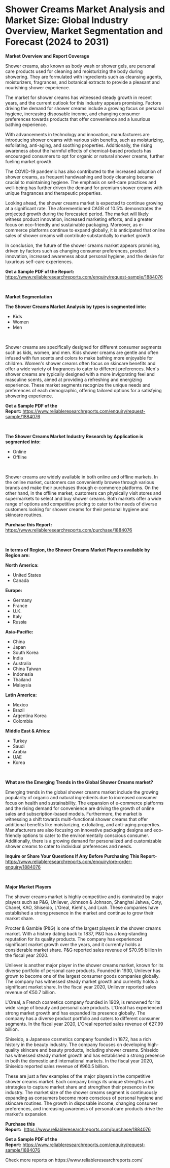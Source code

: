 <p><h1>Shower Creams Market Analysis and Market Size: Global Industry Overview, Market Segmentation and Forecast (2024 to 2031)</h1></p><p><strong>Market Overview and Report Coverage</strong></p>
<p><p>Shower creams, also known as body wash or shower gels, are personal care products used for cleaning and moisturizing the body during showering. They are formulated with ingredients such as cleansing agents, moisturizers, fragrances, and botanical extracts to provide a pleasant and nourishing shower experience.</p><p>The market for shower creams has witnessed steady growth in recent years, and the current outlook for this industry appears promising. Factors driving the demand for shower creams include a growing focus on personal hygiene, increasing disposable income, and changing consumer preferences towards products that offer convenience and a luxurious bathing experience.</p><p>With advancements in technology and innovation, manufacturers are introducing shower creams with various skin benefits, such as moisturizing, exfoliating, anti-aging, and soothing properties. Additionally, the rising awareness about the harmful effects of chemical-based products has encouraged consumers to opt for organic or natural shower creams, further fueling market growth.</p><p>The COVID-19 pandemic has also contributed to the increased adoption of shower creams, as frequent handwashing and body cleansing became crucial to maintaining hygiene. The emphasis on self-care practices and well-being has further driven the demand for premium shower creams with unique fragrances and therapeutic properties.</p><p>Looking ahead, the shower creams market is expected to continue growing at a significant rate. The aforementioned CAGR of 10.5% demonstrates the projected growth during the forecasted period. The market will likely witness product innovation, increased marketing efforts, and a greater focus on eco-friendly and sustainable packaging. Moreover, as e-commerce platforms continue to expand globally, it is anticipated that online sales of shower creams will contribute substantially to market growth.</p><p>In conclusion, the future of the shower creams market appears promising, driven by factors such as changing consumer preferences, product innovation, increased awareness about personal hygiene, and the desire for luxurious self-care experiences.</p></p>
<p><strong>Get a Sample PDF of the Report:</strong> <a href="https://www.reliableresearchreports.com/enquiry/request-sample/1884076">https://www.reliableresearchreports.com/enquiry/request-sample/1884076</a></p>
<p>&nbsp;</p>
<p><strong>Market Segmentation</strong></p>
<p><strong>The Shower Creams Market Analysis by types is segmented into:</strong></p>
<p><ul><li>Kids</li><li>Women</li><li>Men</li></ul></p>
<p>&nbsp;</p>
<p><p>Shower creams are specifically designed for different consumer segments such as kids, women, and men. Kids shower creams are gentle and often infused with fun scents and colors to make bathing more enjoyable for children. Women's shower creams often focus on skincare benefits and offer a wide variety of fragrances to cater to different preferences. Men's shower creams are typically designed with a more invigorating feel and masculine scents, aimed at providing a refreshing and energizing experience. These market segments recognize the unique needs and preferences of each demographic, offering tailored options for a satisfying showering experience.</p></p>
<p><strong>Get a Sample PDF of the Report:</strong>&nbsp;<a href="https://www.reliableresearchreports.com/enquiry/request-sample/1884076">https://www.reliableresearchreports.com/enquiry/request-sample/1884076</a></p>
<p>&nbsp;</p>
<p><strong>The Shower Creams Market Industry Research by Application is segmented into:</strong></p>
<p><ul><li>Online</li><li>Offline</li></ul></p>
<p>&nbsp;</p>
<p><p>Shower creams are widely available in both online and offline markets. In the online market, customers can conveniently browse through various brands and make their purchases through e-commerce platforms. On the other hand, in the offline market, customers can physically visit stores and supermarkets to select and buy shower creams. Both markets offer a wide range of options and competitive pricing to cater to the needs of diverse customers looking for shower creams for their personal hygiene and skincare routines.</p></p>
<p><strong>Purchase this Report:</strong>&nbsp; <a href="https://www.reliableresearchreports.com/purchase/1884076">https://www.reliableresearchreports.com/purchase/1884076</a></p>
<p>&nbsp;</p>
<p><strong>In terms of Region, the Shower Creams Market Players available by Region are:</strong></p>
<p>
    <p> <strong> North America: </strong>
        <ul>
            <li>United States</li>
            <li>Canada</li>
        </ul>
        </p> 
    <p> <strong> Europe: </strong>
        <ul>
            <li>Germany</li>
            <li>France</li>
            <li>U.K.</li>
            <li>Italy</li>
            <li>Russia</li>
        </ul>
        </p> 
    <p> <strong> Asia-Pacific: </strong>
        <ul>
            <li>China</li>
            <li>Japan</li>
            <li>South Korea</li>
            <li>India</li>
            <li>Australia</li>
            <li>China Taiwan</li>
            <li>Indonesia</li>
            <li>Thailand</li>
            <li>Malaysia</li>
        </ul>
        </p> 
    <p> <strong> Latin America: </strong>
        <ul>
            <li>Mexico</li>
            <li>Brazil</li>
            <li>Argentina Korea</li>
            <li>Colombia</li>
        </ul>
        </p> 
    <p> <strong> Middle East & Africa: </strong>
        <ul>
            <li>Turkey</li>
            <li>Saudi</li>
            <li>Arabia</li>
            <li>UAE</li>
            <li>Korea</li>
        </ul>
    </p>
    </p>
<p>&nbsp;</p>
<p><strong>What are the Emerging Trends in the Global Shower Creams market?</strong></p>
<p><p>Emerging trends in the global shower creams market include the growing popularity of organic and natural ingredients due to increased consumer focus on health and sustainability. The expansion of e-commerce platforms and the rising demand for convenience are driving the growth of online sales and subscription-based models. Furthermore, the market is witnessing a shift towards multi-functional shower creams that offer additional benefits like moisturizing, exfoliating, and anti-aging properties. Manufacturers are also focusing on innovative packaging designs and eco-friendly options to cater to the environmentally conscious consumer. Additionally, there is a growing demand for personalized and customizable shower creams to cater to individual preferences and needs.</p></p>
<p><strong>Inquire or Share Your Questions If Any Before Purchasing This Report</strong>- <a href="https://www.reliableresearchreports.com/enquiry/pre-order-enquiry/1884076">https://www.reliableresearchreports.com/enquiry/pre-order-enquiry/1884076</a></p>
<p>&nbsp;</p>
<p><strong>Major Market Players</strong></p>
<p><p>The shower creams market is highly competitive and is dominated by major players such as P&G, Unilever, Johnson & Johnson, Shanghai Jahwa, Coty, Chanel, KAO, Shiseido, L'Oreal, Kiehl's, and Lvah. These companies have established a strong presence in the market and continue to grow their market share.</p><p>Procter & Gamble (P&G) is one of the largest players in the shower creams market. With a history dating back to 1837, P&G has a long-standing reputation for its quality products. The company has experienced significant market growth over the years, and it currently holds a considerable market share. P&G reported sales revenue of $70.95 billion in the fiscal year 2020.</p><p>Unilever is another major player in the shower creams market, known for its diverse portfolio of personal care products. Founded in 1930, Unilever has grown to become one of the largest consumer goods companies globally. The company has witnessed steady market growth and currently holds a significant market share. In the fiscal year 2020, Unilever reported sales revenue of €50.7 billion.</p><p>L'Oreal, a French cosmetics company founded in 1909, is renowned for its wide range of beauty and personal care products. L'Oreal has experienced strong market growth and has expanded its presence globally. The company has a diverse product portfolio and caters to different consumer segments. In the fiscal year 2020, L'Oreal reported sales revenue of €27.99 billion.</p><p>Shiseido, a Japanese cosmetics company founded in 1872, has a rich history in the beauty industry. The company focuses on developing high-quality skincare and beauty products, including shower creams. Shiseido has witnessed steady market growth and has established a strong presence in both the domestic and international markets. In the fiscal year 2020, Shiseido reported sales revenue of ¥960.5 billion.</p><p>These are just a few examples of the major players in the competitive shower creams market. Each company brings its unique strengths and strategies to capture market share and strengthen their presence in the industry. The market size of the shower creams segment is continuously expanding as consumers become more conscious of personal hygiene and skincare routines. The growth in disposable income, changing consumer preferences, and increasing awareness of personal care products drive the market's expansion.</p></p>
<p><strong>Purchase this Report:</strong>&nbsp;&nbsp;<a href="https://www.reliableresearchreports.com/purchase/1884076">https://www.reliableresearchreports.com/purchase/1884076</a></p>
<p></p>
<p><strong>Get a Sample PDF of the Report:</strong>&nbsp;<a href="https://www.reliableresearchreports.com/enquiry/request-sample/1884076">https://www.reliableresearchreports.com/enquiry/request-sample/1884076</a></p>
<p>Check more reports on https://www.reliableresearchreports.com/</p>